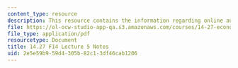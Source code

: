 ```yaml
---
content_type: resource
description: This resource contains the information regarding online auctions notes.
file: https://ol-ocw-studio-app-qa.s3.amazonaws.com/courses/14-27-economics-and-e-commerce-fall-2014/2e5e59b959d4305b82c13df46cab1206_MIT14_27F14_Lec5.pdf
file_type: application/pdf
resourcetype: Document
title: 14.27 F14 Lecture 5 Notes
uid: 2e5e59b9-59d4-305b-82c1-3df46cab1206
---
```

